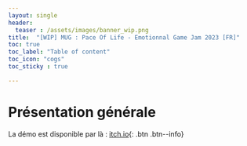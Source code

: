 ```yaml
---
layout: single
header:
  teaser : /assets/images/banner_wip.png
title:  "[WIP] MUG : Pace Of Life - Emotionnal Game Jam 2023 [FR]"
toc: true
toc_label: "Table of content"
toc_icon: "cogs"
toc_sticky : true

---
```


# Présentation générale

La démo est disponible par là : [itch.io](https://dwenshell.itch.io/cup-pace-of-life){: .btn .btn--info} 